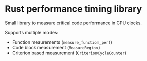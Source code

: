 # Rust performance timing library

Small library to measure critical code performance in CPU clocks.

Supports multiple modes:
 - Function meaurements (`measure_function_perf`)
 - Code block measurement (`MeasureRegion`)
 - Criterion based measurement (`CriterionCycleCounter`)

